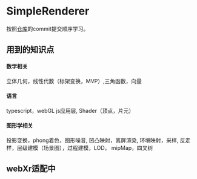 # SimpleRenderer

按照<a href="https://github.com/jwagner/webglice">仓库</a>的commit提交顺序学习。

<h2>用到的知识点</h2>
<h4>数学相关</h4> 立体几何，线性代数（标架变换，MVP）,三角函数，向量
<h4>语言</h4>typescript，webGL js应用层, Shader（顶点，片元）
<h4>图形学相关</h4> 投影变换，phong着色，图形噪音, 凹凸映射，离屏渲染, 环境映射，采样, 反走样，层级建模（场景图），过程建模，LOD， mipMap，四叉树


<h2>webXr适配中</h2>
